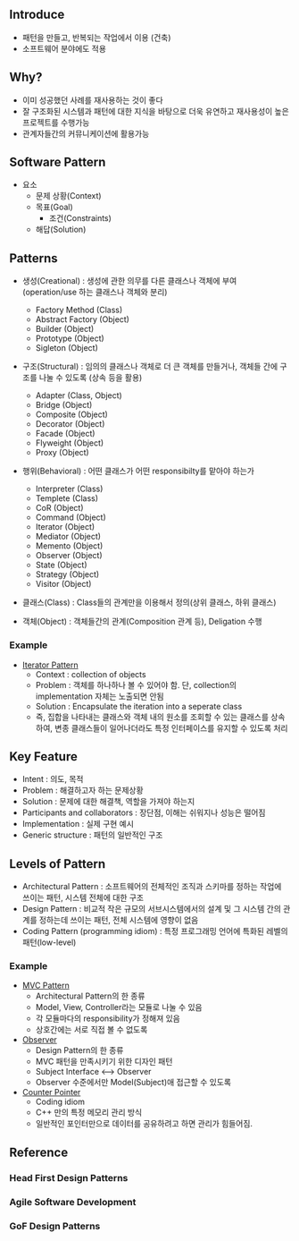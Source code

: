 ## Introduce
 - 패턴을 만들고, 반복되는 작업에서 이용 (건축)
 - 소프트웨어 분야에도 적용

## Why?
 - 이미 성공했던 사례를 재사용하는 것이 좋다
 - 잘 구조화된 시스템과 패턴에 대한 지식을 바탕으로 더욱 유연하고 재사용성이 높은 프로젝트를 수행가능
 - 관계자들간의 커뮤니케이션에 활용가능

## Software Pattern
 - 요소
    - 문제 상황(Context)
    - 목표(Goal)
       - 조건(Constraints)
    - 해답(Solution)

## Patterns
 - 생성(Creational) : 생성에 관한 의무를 다른 클래스나 객체에 부여(operation/use 하는 클래스나 객체와 분리)
   - Factory Method (Class)
   - Abstract Factory (Object)
   - Builder (Object)
   - Prototype (Object)
   - Sigleton (Object)
 - 구조(Structural) : 임의의 클래스나 객체로 더 큰 객체를 만들거나, 객체들 간에 구조를 나눌 수 있도록 (상속 등을 활용)
   - Adapter (Class, Object)
   - Bridge (Object)
   - Composite (Object)
   - Decorator (Object)
   - Facade (Object)
   - Flyweight (Object)
   - Proxy (Object)
 - 행위(Behavioral) : 어떤 클래스가 어떤 responsibilty를 맡아야 하는가
   - Interpreter (Class)
   - Templete (Class)
   - CoR (Object)
   - Command (Object)
   - Iterator (Object)
   - Mediator (Object)
   - Memento (Object)
   - Observer (Object)
   - State (Object)
   - Strategy (Object)
   - Visitor (Object)
  
 - 클래스(Class) : Class들의 관계만을 이용해서 정의(상위 클래스, 하위 클래스)
 - 객체(Object) : 객체들간의 관계(Composition 관계 등), Deligation 수행 


### Example
 - [Iterator Pattern](https://www.google.com/url?sa=i&url=https%3A%2F%2Fjacekrojek.github.io%2FJacekRojek%2F2016%2Fc-iterator-design-pattern%2F&psig=AOvVaw05KxBeBY_NnVkeOUY8L94m&ust=1613728525428000&source=images&cd=vfe&ved=0CAIQjRxqFwoTCKjPrK6V8-4CFQAAAAAdAAAAABAh)
   - Context : collection of objects
   - Problem : 객체를 하나하나 볼 수 있어야 함. 단, collection의 implementation 자체는 노출되면 안됨
   - Solution : Encapsulate the iteration into a seperate class
   - 즉, 집합을 나타내는 클래스와 객체 내의 원소를 조회할 수 있는 클래스를 상속하여, 변종 클래스들이 일어나더라도 특정 인터페이스를 유지할 수 있도록 처리


## Key Feature
 - Intent : 의도, 목적
 - Problem : 해결하고자 하는 문제상황
 - Solution : 문제에 대한 해결책, 역할을 가져야 하는지
 - Participants and collaborators : 장단점, 이해는 쉬워지나 성능은 떨어짐
 - Implementation : 실제 구현 예시
 - Generic structure : 패턴의 일반적인 구조

## Levels of Pattern
 - Architectural Pattern : 소프트웨어의 전체적인 조직과 스키마를 정하는 작업에 쓰이는 패턴, 시스템 전체에 대한 구조
 - Design Pattern : 비교적 작은 규모의 서브시스템에서의 설계 및 그 시스템 간의 관계를 정하는데 쓰이는 패턴, 전체 시스템에 영향이 없음
 - Coding Pattern (programming idiom) : 특정 프로그래밍 언어에 특화된 레벨의 패턴(low-level)

### Example
 - [MVC Pattern]()
   - Architectural Pattern의 한 종류
   - Model, View, Controller라는 모듈로 나눌 수 있음
   - 각 모듈마다의 responsibility가 정해져 있음
   - 상호간에는 서로 직접 볼 수 없도록
 - [Observer]()
   - Design Pattern의 한 종류
   - MVC 패턴을 만족시키기 위한 디자인 패턴
   - Subject Interface <--> Observer
   - Observer 수준에서만 Model(Subject)애 접근할 수 있도록
 - [Counter Pointer]()
   - Coding idiom
   - C++ 만의 특정 메모리 관리 방식
   - 일반적인 포인터만으로 데이터를 공유하려고 하면 관리가 힘들어짐.

## Reference

### Head First Design Patterns
### Agile Software Development
### GoF Design Patterns
